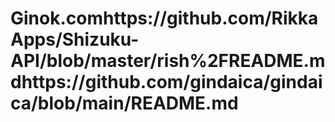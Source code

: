 # Ginok.comhttps://github.com/RikkaApps/Shizuku-API/blob/master/rish%2FREADME.mdhttps://github.com/gindaica/gindaica/blob/main/README.md